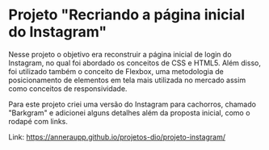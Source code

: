 # Projeto "Recriando a página inicial do Instagram"



Nesse projeto o objetivo era reconstruir a página inicial de login do Instagram, no qual foi abordado os conceitos de CSS e HTML5. Além disso, foi utilizado também o conceito de Flexbox, uma metodologia de posicionamento de elementos em tela mais utilizada no mercado assim como conceitos de responsividade. 



Para este projeto criei uma versão do Instagram para cachorros, chamado "Barkgram" e adicionei alguns detalhes além da proposta inicial, como o rodapé com links.

Link: https://anneraupp.github.io/projetos-dio/projeto-instagram/







